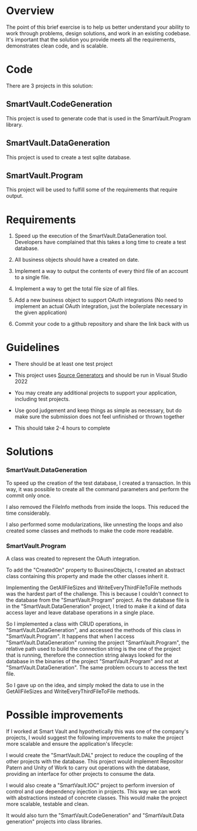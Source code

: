 # Overview

The point of this brief exercise is to help us better understand your ability to work through problems, design solutions, and work in an existing codebase. It's important that the solution you provide meets all the requirements, demonstrates clean code, and is scalable.

# Code

There are 3 projects in this solution:

## SmartVault.CodeGeneration

This project is used to generate code that is used in the SmartVault.Program library.

## SmartVault.DataGeneration

This project is used to create a test sqlite database.

## SmartVault.Program

This project will be used to fulfill some of the requirements that require output.

# Requirements

1. Speed up the execution of the SmartVault.DataGeneration tool. Developers have complained that this takes a long time to create a test database.

2. All business objects should have a created on date.

3. Implement a way to output the contents of every third file of an account to a single file.

4. Implement a way to get the total file size of all files.

5. Add a new business object to support OAuth integrations (No need to implement an actual OAuth integration, just the boilerplate necessary in the given application)

6. Commit your code to a github repository and share the link back with us

# Guidelines

- There should be at least one test project

- This project uses [Source Generators](https://learn.microsoft.com/en-us/dotnet/csharp/roslyn-sdk/source-generators-overview) and should be run in Visual Studio 2022

- You may create any additional projects to support your application, including test projects.

- Use good judgement and keep things as simple as necessary, but do make sure the submission does not feel unfinished or thrown together

- This should take 2-4 hours to complete

# Solutions

### SmartVault.DataGeneration

To speed up the creation of the test database, I created a transaction. In this way, it was possible to create all the command parameters and perform the commit only once.

I also removed the FileInfo methods from inside the loops. This reduced the time considerably.

I also performed some modularizations, like unnesting the loops and also created some classes and methods to make the code more readable.

### SmartVault.Program

A class was created to represent the OAuth integration.

To add the "CreatedOn" property to BusinesObjects, I created an abstract class containing this property and made the other classes inherit it.

Implementing the GetAllFileSizes and WriteEveryThirdFileToFile methods was the hardest part of the challenge. This is because I couldn't connect to the database from the "SmartVault.Program" project. As the database file is in the "SmartVault.DataGeneration" project, I tried to make it a kind of data access layer and leave database operations in a single place.

So I implemented a class with CRUD operations, in "SmartVault.DataGeneration", and accessed the methods of this class in "SmartVault.Program". It happens that when I access "SmartVault.DataGeneration" running the project "SmartVault.Program", the relative path used to build the connection string is the one of the project that is running, therefore the connection string always looked for the database in the binaries of the project "SmartVault.Program" and not at "SmartVault.DataGeneration". The same problem occurs to access the text file.

So I gave up on the idea, and simply moked the data to use in the GetAllFileSizes and WriteEveryThirdFileToFile methods.

# Possible improvements

If I worked at Smart Vault and hypothetically this was one of the company's projects, I would suggest the following improvements to make the project more scalable and ensure the application's lifecycle:

I would create the "SmartVault.DAL" project to reduce the coupling of the other projects with the database. This project would implement Repositor Patern and Unity of Work to carry out operations with the database, providing an interface for other projects to consume the data.

I would also create a "SmartVault.IOC" project to perform inversion of control and use dependency injection in projects. This way we can work with abstractions instead of concrete classes. This would make the project more scalable, testable and clean.

It would also turn the "SmartVault.CodeGeneration" and "SmartVault.Data generation" projects into class libraries.